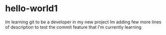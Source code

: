 # hello-world1
Im learning git to be a developer in my new project
Im adding few more lines of description to test the commit feature that I'm currently learning

